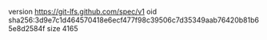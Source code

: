 version https://git-lfs.github.com/spec/v1
oid sha256:3d9e7c1d464570418e6ecf477f98c39506c7d35349aab76420b81b65e8d2584f
size 4165

